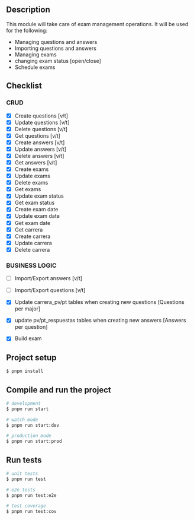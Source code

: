 ## Description
This module will take care of exam management operations.
It will be used for the following:
- Managing questions and answers
- Importing questions and answers
- Managing exams
- changing exam status [open/close]
- Schedule exams


## Checklist
### CRUD
- [x] Create questions [v/t]
- [x] Update questions [v/t]
- [x] Delete questions [v/t]
- [x] Get questions [v/t]
- [x] Create answers [v/t]
- [x] Update answers [v/t]
- [x] Delete answers [v/t]
- [x] Get answers [v/t]
- [x] Create exams
- [x] Update exams
- [x] Delete exams
- [x] Get exams
- [x] Update exam status
- [x] Get exam status
- [x] Create exam date
- [x] Update exam date
- [x] Get exam date
- [x] Get carrera
- [x] Create carrera
- [x] Update carrera
- [x] Delete carrera
### BUSINESS LOGIC
- [ ] Import/Export answers [v/t]
- [ ] Import/Export questions [v/t]
- [x] Update carrera_pv/pt tables when creating new questions [Questions per major]
- [x] update pv/pt_respuestas tables when creating new answers [Answers per question]
- [x] Build exam


## Project setup

```bash
$ pnpm install
```

## Compile and run the project

```bash
# development
$ pnpm run start

# watch mode
$ pnpm run start:dev

# production mode
$ pnpm run start:prod
```

## Run tests

```bash
# unit tests
$ pnpm run test

# e2e tests
$ pnpm run test:e2e

# test coverage
$ pnpm run test:cov
```

